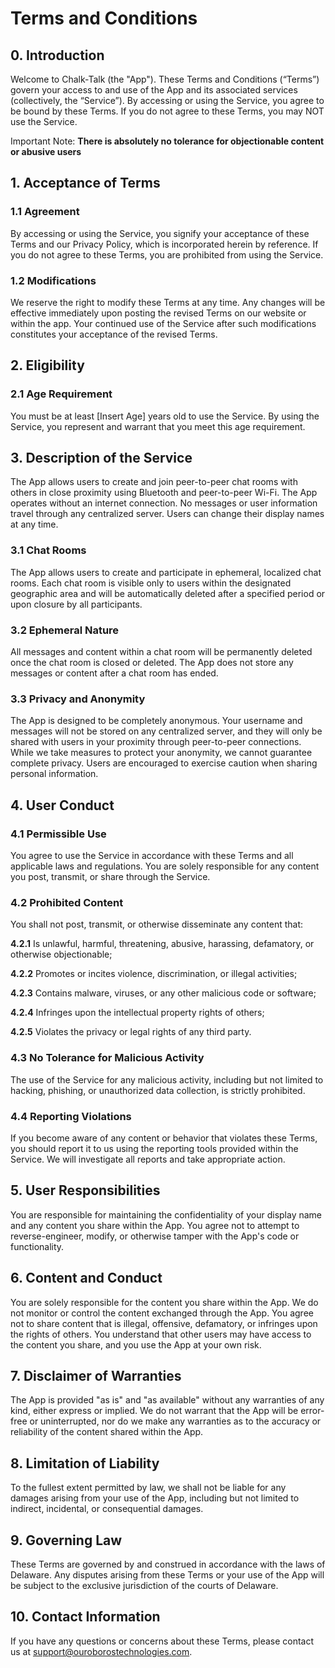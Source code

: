 # Terms and Conditions

## 0. Introduction

Welcome to Chalk-Talk (the "App"). These Terms and Conditions (“Terms”) govern your access to and use of the App and its associated services (collectively, the “Service”). By accessing or using the Service, you agree to be bound by these Terms. If you do not agree to these Terms, you may NOT use the Service.

Important Note: **There is absolutely no tolerance for objectionable content or abusive users**

## 1. Acceptance of Terms

### 1.1 Agreement

By accessing or using the Service, you signify your acceptance of these Terms and our Privacy Policy, which is incorporated herein by reference. If you do not agree to these Terms, you are prohibited from using the Service.

### 1.2 Modifications
We reserve the right to modify these Terms at any time. Any changes will be effective immediately upon posting the revised Terms on our website or within the app. Your continued use of the Service after such modifications constitutes your acceptance of the revised Terms.

## 2. Eligibility

### 2.1 Age Requirement

You must be at least [Insert Age] years old to use the Service. By using the Service, you represent and warrant that you meet this age requirement.

## 3. Description of the Service

The App allows users to create and join peer-to-peer chat rooms with others in close proximity using Bluetooth and peer-to-peer Wi-Fi. The App operates without an internet connection. No messages or user information travel through any centralized server. Users can change their display names at any time.

### 3.1 Chat Rooms

The App allows users to create and participate in ephemeral, localized chat rooms. Each chat room is visible only to users within the designated geographic area and will be automatically deleted after a specified period or upon closure by all participants.

### 3.2 Ephemeral Nature

All messages and content within a chat room will be permanently deleted once the chat room is closed or deleted. The App does not store any messages or content after a chat room has ended.

### 3.3 Privacy and Anonymity

The App is designed to be completely anonymous. Your username and messages will not be stored on any centralized server, and they will only be shared with users in your proximity through peer-to-peer connections. While we take measures to protect your anonymity, we cannot guarantee complete privacy. Users are encouraged to exercise caution when sharing personal information.

## 4. User Conduct

### 4.1 Permissible Use

You agree to use the Service in accordance with these Terms and all applicable laws and regulations. You are solely responsible for any content you post, transmit, or share through the Service.

### 4.2 Prohibited Content

You shall not post, transmit, or otherwise disseminate any content that:

**4.2.1** Is unlawful, harmful, threatening, abusive, harassing, defamatory, or otherwise objectionable;

**4.2.2** Promotes or incites violence, discrimination, or illegal activities;

**4.2.3** Contains malware, viruses, or any other malicious code or software;

**4.2.4** Infringes upon the intellectual property rights of others;

**4.2.5** Violates the privacy or legal rights of any third party.

### 4.3 No Tolerance for Malicious Activity

The use of the Service for any malicious activity, including but not limited to hacking, phishing, or unauthorized data collection, is strictly prohibited.

### 4.4 Reporting Violations

If you become aware of any content or behavior that violates these Terms, you should report it to us using the reporting tools provided within the Service. We will investigate all reports and take appropriate action.

## 5. User Responsibilities

You are responsible for maintaining the confidentiality of your display name and any content you share within the App. You agree not to attempt to reverse-engineer, modify, or otherwise tamper with the App's code or functionality.

## 6. Content and Conduct

You are solely responsible for the content you share within the App. We do not monitor or control the content exchanged through the App. You agree not to share content that is illegal, offensive, defamatory, or infringes upon the rights of others. You understand that other users may have access to the content you share, and you use the App at your own risk.

## 7. Disclaimer of Warranties

The App is provided "as is" and "as available" without any warranties of any kind, either express or implied. We do not warrant that the App will be error-free or uninterrupted, nor do we make any warranties as to the accuracy or reliability of the content shared within the App.

## 8. Limitation of Liability

To the fullest extent permitted by law, we shall not be liable for any damages arising from your use of the App, including but not limited to indirect, incidental, or consequential damages.

## 9. Governing Law

These Terms are governed by and construed in accordance with the laws of Delaware. Any disputes arising from these Terms or your use of the App will be subject to the exclusive jurisdiction of the courts of Delaware.

## 10. Contact Information

If you have any questions or concerns about these Terms, please contact us at support@ouroborostechnologies.com.